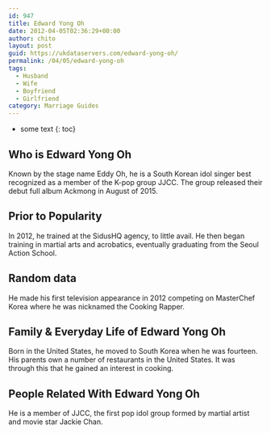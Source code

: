 ```yaml
---
id: 947
title: Edward Yong Oh
date: 2012-04-05T02:36:29+00:00
author: chito
layout: post
guid: https://ukdataservers.com/edward-yong-oh/
permalink: /04/05/edward-yong-oh
tags:
  - Husband
  - Wife
  - Boyfriend
  - Girlfriend
category: Marriage Guides
---
```


* some text
{: toc}


## Who is  Edward Yong Oh
                  
                  
                  
Known by the stage name Eddy Oh, he is a South Korean idol singer best recognized as a member of the K-pop group JJCC. The group released their debut full album Ackmong in August of 2015.
                  
                
                
                
## Prior to Popularity 
                  
                  
                  
In 2012, he trained at the SidusHQ agency, to little avail. He then began training in martial arts and acrobatics, eventually graduating from the Seoul Action School.
                  
                
                
                
## Random data 
                  
                  
                  
He made his first television appearance in 2012 competing on MasterChef Korea where he was nicknamed the Cooking Rapper.
                  
                
                
                
## Family & Everyday Life of Edward Yong Oh
                  
                  
                  
Born in the United States, he moved to South Korea when he was fourteen. His parents own a number of restaurants in the United States. It was through this that he gained an interest in cooking.
                  
                
                
                
## People Related With  Edward Yong Oh
                  
                  
                  
He is a member of JJCC, the first pop idol group formed by martial artist and movie star Jackie Chan.
                  
                
              
            
          
          
          
    
    
  
